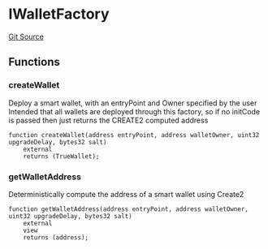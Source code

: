 # IWalletFactory
[Git Source](https://github.com/TrueWallet/contracts/blob/b38849a85d65fd71e42df8fc5190581d11c83fec/src/wallet/IWalletFactory.sol)


## Functions
### createWallet

Deploy a smart wallet, with an entryPoint and Owner specified by the user
Intended that all wallets are deployed through this factory, so if no initCode is passed
then just returns the CREATE2 computed address


```solidity
function createWallet(address entryPoint, address walletOwner, uint32 upgradeDelay, bytes32 salt)
    external
    returns (TrueWallet);
```

### getWalletAddress

Deterministically compute the address of a smart wallet using Create2


```solidity
function getWalletAddress(address entryPoint, address walletOwner, uint32 upgradeDelay, bytes32 salt)
    external
    view
    returns (address);
```

